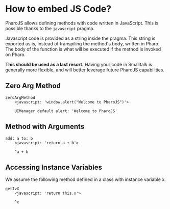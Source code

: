 # How to embed JS Code?

PharoJS allows defining methods with code written in JavaScript. This is possible thanks to the `javascript` pragma.  

Javascript code is provided as a string inside the pragma. This string is exported as is, instead of transpiling the method's body, written in Pharo. The body of the function is what will be executed if the method is invoked on Pharo.

**This should be used as a last resort.** Having your code in Smalltalk is generally more flexible, and will better leverage future PharoJS capabilities.

## Zero Arg Method

```smalltalk
zeroArgMethod
	<javascript: 'window.alert("Welcome to PharoJS")'>
	
	UIManager default alert: 'Welcome to PharoJS'
```

## Method with Arguments

```smalltalk
add: a to: b
	<javascript: 'return a + b'>
	
	^a + b
```

## Accessing Instance Variables 

We assume the following method defined in a class with instance variable x.

```smalltalk
getIvX
	<javascript: 'return this.x'>
	
	^x
```